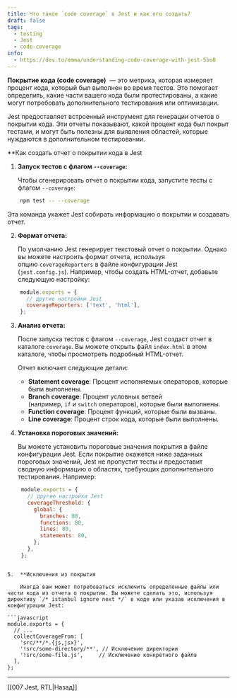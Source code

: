 ```yaml
---
title: Что такое `code coverage` в Jest и как его создать?
draft: false
tags:
  - testing
  - Jest
  - code-coverage
info:
  - https://dev.to/emma/understanding-code-coverage-with-jest-5bo0
---
```

**Покрытие кода (code coverage)**  — это метрика, которая измеряет процент кода, который был выполнен во время тестов. Это помогает определить, какие части вашего кода были протестированы, а какие могут потребовать дополнительного тестирования или оптимизации.

Jest предоставляет встроенный инструмент для генерации отчетов о покрытии кода. Эти отчеты показывают, какой процент кода был покрыт тестами, и могут быть полезны для выявления областей, которые нуждаются в дополнительном тестировании.

**Как создать отчет о покрытии кода в Jest

1. **Запуск тестов с флагом `--coverage`:**
    
    Чтобы сгенерировать отчет о покрытии кода, запустите тесты с флагом `--coverage`:
    
```bash
    npm test -- --coverage
```
   
   Эта команда укажет Jest собирать информацию о покрытии и создавать отчет.
   
2. **Формат отчета:**
    
   По умолчанию Jest генерирует текстовый отчет о покрытии. Однако вы можете настроить формат отчета, используя опцию `coverageReporters` в файле конфигурации Jest (`jest.config.js`). Например, чтобы создать HTML-отчет, добавьте следующую настройку:
    
```javascript
    module.exports = {
      // другие настройки Jest
      coverageReporters: ['text', 'html'],
    };
```

3. **Анализ отчета:**
    
   После запуска тестов с флагом `--coverage`, Jest создаст отчет в каталоге `coverage`. Вы можете открыть файл `index.html` в этом каталоге, чтобы просмотреть подробный HTML-отчет.
    
    Отчет включает следующие детали:
    - **Statement coverage**: Процент исполняемых операторов, которые были выполнены.
    - **Branch coverage**: Процент условных ветвей (например, `if` и `switch` операторов), которые были выполнены.
    - **Function coverage**: Процент функций, которые были вызваны.
    - **Line coverage**: Процент строк кода, которые были выполнены.
   
4. **Установка пороговых значений:**
    
   Вы можете установить пороговые значения покрытия в файле конфигурации Jest. Если покрытие окажется ниже заданных пороговых значений, Jest не пропустит тесты и предоставит сводную информацию о областях, требующих дополнительного тестирования. Например:
   
   ```javascript
    module.exports = {
      // другие настройки Jest
      coverageThreshold: {
        global: {
          branches: 80,
          functions: 80,
          lines: 80,
          statements: 80,
        },
      },
    };
```

5.  **Исключения из покрытия

	Иногда вам может потребоваться исключить определенные файлы или части кода из отчета о покрытии. Вы можете сделать это, используя директиву `/* istanbul ignore next */` в коде или указав исключения в конфигурации Jest:

```javascript
module.exports = {
  // ...
  collectCoverageFrom: [
    'src/**/*.{js,jsx}',
    '!src/some-directory/**', // Исключение директории
    '!src/some-file.js',     // Исключение конкретного файла
  ],
};
```

____

[[007 Jest, RTL|Назад]]